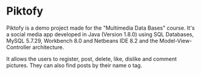 # Piktofy

Piktofy is a demo project made for the "Multimedia Data Bases" course. It's a social media app developed in Java (Version 1.8.0) using SQL Databases, MySQL 5.7.29, Workbench 8.0 and Netbeans IDE 8.2 and the Model-View-Controller architecture. 

It allows the users to register, post, delete, like, dislike and comment pictures. They can also find posts by their name o tag.

